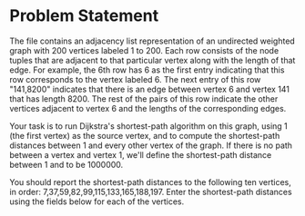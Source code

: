 # Problem Statement

The file contains an adjacency list representation of an undirected weighted graph with 200 vertices labeled 1 to 200. 
Each row consists of the node tuples that are adjacent to that particular vertex along with the length of that edge. 
For example, the 6th row has 6 as the first entry indicating that this row corresponds to the vertex labeled 6. 
The next entry of this row "141,8200" indicates that there is an edge between vertex 6 and vertex 141 that has length 8200. 
The rest of the pairs of this row indicate the other vertices adjacent to vertex 6 and the lengths of the corresponding edges.

Your task is to run Dijkstra's shortest-path algorithm on this graph, using 1 (the first vertex) as the source vertex, 
and to compute the shortest-path distances between 1 and every other vertex of the graph. If there is no path between 
a vertex and vertex 1, we'll define the shortest-path distance between 1 and  to be 1000000.

You should report the shortest-path distances to the following ten vertices, in order: 7,37,59,82,99,115,133,165,188,197. 
Enter the shortest-path distances using the fields below for each of the vertices.
